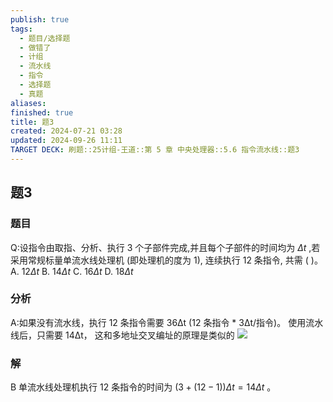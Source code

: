 ```yaml
---
publish: true
tags:
  - 题目/选择题
  - 做错了
  - 计组
  - 流水线
  - 指令
  - 选择题
  - 真题
aliases: 
finished: true
title: 题3
created: 2024-07-21 03:28
updated: 2024-09-26 11:11
TARGET DECK: 刷题::25计组-王道::第 5 章 中央处理器::5.6 指令流水线::题3
---
```

## 题3
### 题目
Q:设指令由取指、分析、执行 3 个子部件完成,并且每个子部件的时间均为 ${\Delta t}$ ,若采用常规标量单流水线处理机 (即处理机的度为 1), 连续执行 12 条指令, 共需 ( )。
A. ${12\Delta t}$ 
B. ${14\Delta t}$ 
C. ${16\Delta t}$ 
D. ${18\Delta t}$
### 分析
A:如果没有流水线，执行 12 条指令需要 36Δt (12 条指令 * 3Δt/指令)。 
使用流水线后，只需要 14Δt，
这和多地址交叉编址的原理是类似的
![](https://img.hwenyi.tech/202409261919636.webp)
### 解
B
单流水线处理机执行 12 条指令的时间为 $( {3 + ( {{12} - 1}) }) {\Delta t} = {14\Delta t}$ 。





